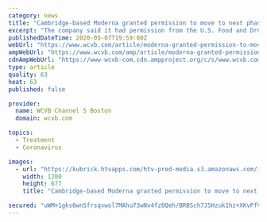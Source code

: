 ```yaml
---
category: news
title: "Cambridge-based Moderna granted permission to move to next phase of coronavirus vaccine trials"
excerpt: "The company said it had permission from the U.S. Food and Drug Administration to soon begin testing the vaccine in a Phase 2 study with 600 volunteers. A Phase 1 test, consisting of 45 volunteers, began in mid-march at the Kaiser Permanente Washington Research Institute in Seattle."
publishedDateTime: 2020-05-07T19:59:00Z
webUrl: "https://www.wcvb.com/article/moderna-granted-permission-to-move-to-phase-2-of-coronavirus-vaccine-trials/32404799"
ampWebUrl: "https://www.wcvb.com/amp/article/moderna-granted-permission-to-move-to-phase-2-of-coronavirus-vaccine-trials/32404799"
cdnAmpWebUrl: "https://www-wcvb-com.cdn.ampproject.org/c/s/www.wcvb.com/amp/article/moderna-granted-permission-to-move-to-phase-2-of-coronavirus-vaccine-trials/32404799"
type: article
quality: 63
heat: 63
published: false

provider:
  name: WCVB Channel 5 Boston
  domain: wcvb.com

topics:
  - Treatment
  - Coronavirus

images:
  - url: "https://kubrick.htvapps.com/htv-prod-media.s3.amazonaws.com/images/ap-jennifer-haller-vaccine-injection-1584381119.jpg?crop=1.00xw:0.846xh;0,0&resize=1200:*"
    width: 1200
    height: 677
    title: "Cambridge-based Moderna granted permission to move to next phase of coronavirus vaccine trials"

secured: "uWM+1gks6wn5frsqvwol7MAhu73wNv4fz0Qeh/BRBSch7J5Hzuk1hz+XKvPfVd+iEW+Dar6s/z2Jz0YZXQKfOSf1Es0lnUly4WdxOgGMb9YFM1iFgRlL4+O6CE3qsZnWNa0FjmqpCFFuObw6ebQM9zoEMwn9CMSnuHhjUXCkxsDYpjop9kfVk2GCFeJVJez3slyuxSzzSjpO5WT729vigJfTONz6JZbnH2mVtM2xwkRKVWjLvCQKIK7sc40Ysx067+R8lvmWf9LI9jC5UhYx2C/eWJd4m5MF5t1z363a9LDILDW+lsXqDGLbZoGPLbm3y9v9QpPXmmGc0vKxSOiAB/O12qOeHYOEAnwf2vQ0qJl/ogncZk6ihNdCLdK0UWyhPj2QjlheCZqHQ4CHB9WWTV1SnLhInSvJEfEMAPcgeNpWLyTO+Wh64iFME63Tlg7t/Yu141REfGqrQ24ImWQzDPy2FCDwTG4JD5ET4WQtKVI=;lDytxFmqoMLXF9RPfuiOYA=="
---
```


